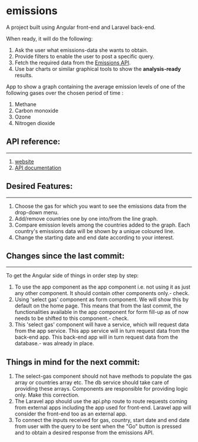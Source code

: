 # emissions

A project built using Angular front-end and Laravel back-end.

When ready, it will do the following: 
1. Ask the user what emissions-data she wants to obtain.
2. Provide filters to enable the user to post a specific query.
3. Fetch the required data from the [Emissions API](https://api.v2.emissions-api.org/ui/).
4. Use bar charts or similar graphical tools to show the **analysis-ready** results.

App to show a graph containing the average emission levels of one of the following gases over the chosen period of time : 
1. Methane
2. Carbon monoxide
3. Ozone
4. Nitrogen dioxide

## API reference:
---
1. [website](https://emissions-api.org/)
2. [API documentation](https://api.v2.emissions-api.org/ui/)

## Desired Features:
---
1. Choose the gas for which you want to see the emissions data
    from the drop-down menu.
2. Add/remove countries one by one into/from the line graph.
3. Compare emission levels among the countries added to the graph. 
    Each country's emissions data will be shown by a unique coloured line.
4. Change the starting date and end date according to your interest.


## Changes since the last commit: 
---
To get the Angular side of things in order step by step:
1. To use the app component as the app component i.e. not using it as just any other component.
It should contain other components only.- check.
2. Using 'select gas' component as  form component. We will show this by default on the home page.
This means that from the last commit, the functionalities available in the app component for form
fill-up as of now needs to be shifted to this component.- check.
3. This 'select gas' component will have a service, which will request data from the app service.
This app service will in turn request data from the back-end app. This back-end app will in turn
request data from the database.- was already in place.

## Things in mind for the next commit:
1. The select-gas component should not have methods to populate the gas array or countries array etc.
The db service should take care of providing these arrays. Components are responsible for providing logic only. Make this correction.
2. The Laravel app should use the api.php route to route requests coming from external apps including the app used for front-end. Laravel app will consider the front-end too as an external app.
3. To connect the inputs received for gas, country, start date and end date from user with the query to be sent when the "Go" button is pressed and to obtain a desired response from the emissions API. 